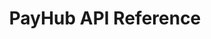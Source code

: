 ---
title: PayHub API Reference

language_tabs:

  - java: Java
  - php: php
  - csharp: CSharp
  - ruby: Ruby 
  - json: Json


includes_gateway:
  - gateway
  - oauth   
  - sale_transaction
  - verify_transaction
  - authonly_transaction   
  - capture_transaction
  - void_transaction   
  - refund_transaction
  - recurring_bill
  - recurring_bill_status
  - administration_configuration
  - customers
  - transaction_report
  - webhook_for_integrators
  - how_to_test
  - response_codes  
  - errors


includes_safyer:
  - safyer
  - authentication_safyer  
  - merchant_method
  - reporting_methods
  - reserve_funding
  - reserve_funding_report
  - boarding_webhook
  - reserve_balance
  - chargeback_webhook
  - merchant_status_change_webhook
 
 
includes_last_five:
  - change_log

includes_sdk_download:
  - sdk_download
  

search: true
---